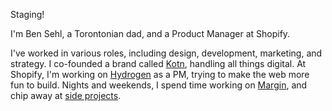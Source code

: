 Staging!

I'm Ben Sehl, a Torontonian dad, and a Product Manager at Shopify. 
        
I've worked in various roles, including design, development, marketing, and strategy. I co-founded a brand called [Kotn](https://kotn.com), handling all things digital. At Shopify, I'm working on [Hydrogen](https://h2o.shop) as a PM, trying to make the web more fun to build. Nights and weekends, I spend time working on [Margin](https://margin.global), and chip away at [side projects](https://incremental.studio).